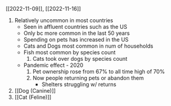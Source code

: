 [[2022-11-09]], [[2022-11-16]]

1. Relatively uncommon in most countries
	- Seen in affluent countries such as the US
	- Only bc more common in the last 50 years 
	- Spending on pets has increased in the US
	- Cats and Dogs most common in num of households
	- Fish most common by species count
		1. Cats took over dogs by species count
	- Pandemic effect - 2020
		1. Pet ownership rose from 67% to all time high of 70%
		2. Now people returning pets or abandon them 
			- Shelters struggling w/ returns
2. [[Dog (Canine)]]
3. [[Cat (Feline)]]